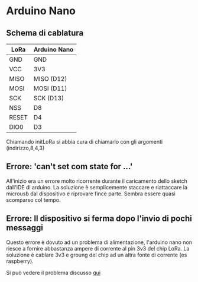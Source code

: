 # Arduino Nano 

## Schema di cablatura

| LoRa | Arduino Nano |
|------|--------------|
| GND | GND |
| VCC | 3V3 |
| MISO | MISO (D12) |
| MOSI | MOSI (D11) |
| SCK | SCK (D13) |
| NSS | D8 |
| RESET | D4 |
| DIO0 | D3 |


Chiamando initLoRa si abbia cura di chiamarlo con gli argomenti (indirizzo,8,4,3)

## Errore: 'can't set com state for ...'

All'inizio era un errore molto ricorrente durante il caricamento dello sketch dall'IDE di arduino. La soluzione è semplicemente staccare e riattaccare la microusb dal dispositivo e riprovare fincè parte. Sembra essere quasi scomparso col tempo.

## Errore: Il dispositivo si ferma dopo l'invio di pochi messaggi

Questo errore è dovuto ad un problema di alimentazione, l'arduino nano non riesce a fornire abbastanza ampere di corrente al pin 3v3 del chip LoRa. La soluzione è cablare 3v3 e groung del chip ad un altra fonte di corrente (es raspberry). 

Si può vedere il problema discusso [qui](https://github.com/sandeepmistry/arduino-LoRa/issues/34)


